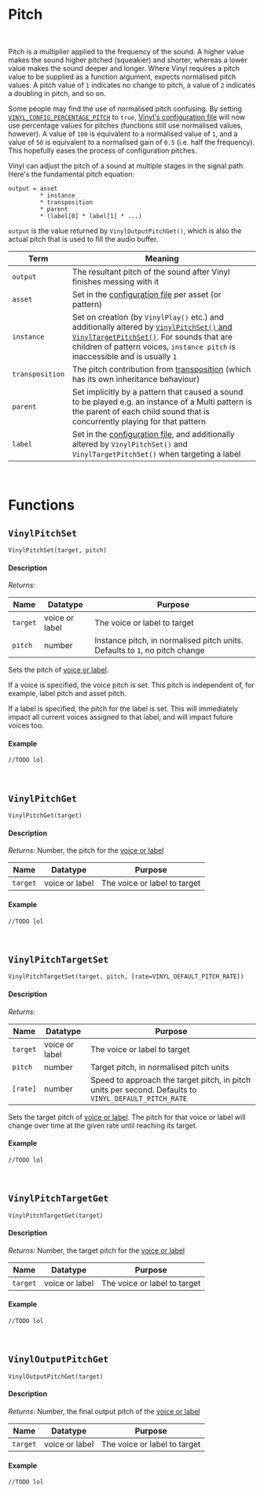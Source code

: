 # Pitch

&nbsp;

Pitch is a multiplier applied to the frequency of the sound. A higher value makes the sound higher pitched (squeakier) and shorter, whereas a lower value makes the sound deeper and longer. Where Vinyl requires a pitch value to be supplied as a function argument, expects normalised pitch values. A pitch value of `1` indicates no change to pitch, a value of `2` indicates a doubling in pitch, and so on.

Some people may find the use of normalised pitch confusing. By setting [`VINYL_CONFIG_PERCENTAGE_PITCH`](Config-Macros) to `true`, [Vinyl's configuration file](Configuration) will now use percentage values for pitches (functions still use normalised values, however). A value of `100` is equivalent to a normalised value of `1`, and a value of `50` is equivalent to a normalised gain of `0.5` (i.e. half the frequency). This hopefully eases the process of configuration pitches.

Vinyl can adjust the pitch of a sound at multiple stages in the signal path. Here's the fundamental pitch equation:

```
output = asset
         * instance
         * transposition
         * parent
         * (label[0] * label[1] * ...)
```

`output` is the value returned by `VinylOutputPitchGet()`, which is also the actual pitch that is used to fill the audio buffer.

|Term           |Meaning                                                                                                                                                                                                                       |
|---------------|------------------------------------------------------------------------------------------------------------------------------------------------------------------------------------------------------------------------------|
|`output`       |The resultant pitch of the sound after Vinyl finishes messing with it                                                                                                                                                         |
|`asset`        |Set in the [configuration file](Configuration) per asset (or pattern)                                                                                                                                                         |
|`instance`     |Set on creation (by `VinylPlay()` etc.) and additionally altered by [`VinylPitchSet()` and `VinylTargetPitchSet()`](Gain). For sounds that are children of pattern voices, `instance pitch` is inaccessible and is usually `1`|
|`transposition`|The pitch contribution from [transposition](Transposition) (which has its own inheritance behaviour)                                                                                                                          |
|`parent`       |Set implicitly by a pattern that caused a sound to be played e.g. an instance of a Multi pattern is the parent of each child sound that is concurrently playing for that pattern                                              |
|`label`        |Set in the [configuration file](Configuration), and additionally altered by `VinylPitchSet()` and `VinylTargetPitchSet()` when targeting a label                                                                              |

&nbsp;

# Functions

## `VinylPitchSet`

`VinylPitchSet(target, pitch)`

<!-- tabs:start -->

#### **Description**

*Returns:*

|Name    |Datatype      |Purpose                                                                    |
|--------|--------------|---------------------------------------------------------------------------|
|`target`|voice or label|The voice or label to target                                               |
|`pitch` |number        |Instance pitch, in normalised pitch units. Defaults to `1`, no pitch change|

Sets the pitch of [voice or label](Terminology).

If a voice is specified, the voice pitch is set. This pitch is independent of, for example, label pitch and asset pitch.

If a label is specified, the pitch for the label is set. This will immediately impact all current voices assigned to that label, and will impact future voices too.

#### **Example**

```gml
//TODO lol
```

<!-- tabs:end -->

&nbsp;

## `VinylPitchGet`

`VinylPitchGet(target)`

<!-- tabs:start -->

#### **Description**

*Returns:* Number, the pitch for the [voice or label](Terminology)

|Name    |Datatype      |Purpose                     |
|--------|--------------|----------------------------|
|`target`|voice or label|The voice or label to target|

#### **Example**

```gml
//TODO lol
```

<!-- tabs:end -->

&nbsp;

## `VinylPitchTargetSet`

`VinylPitchTargetSet(target, pitch, [rate=VINYL_DEFAULT_PITCH_RATE])`

<!-- tabs:start -->

#### **Description**

*Returns:*

|Name    |Datatype      |Purpose                                                                                              |
|--------|--------------|-----------------------------------------------------------------------------------------------------|
|`target`|voice or label|The voice or label to target                                                                         |
|`pitch` |number        |Target pitch, in normalised pitch units                                                              |
|`[rate]`|number        |Speed to approach the target pitch, in pitch units per second. Defaults to `VINYL_DEFAULT_PITCH_RATE`|

Sets the target pitch of [voice or label](Terminology). The pitch for that voice or label will change over time at the given rate until reaching its target.

#### **Example**

```gml
//TODO lol
```

<!-- tabs:end -->

&nbsp;

## `VinylPitchTargetGet`

`VinylPitchTargetGet(target)`

<!-- tabs:start -->

#### **Description**

*Returns:* Number, the target pitch for the [voice or label](Terminology)

|Name    |Datatype      |Purpose                     |
|--------|--------------|----------------------------|
|`target`|voice or label|The voice or label to target|

#### **Example**

```gml
//TODO lol
```

<!-- tabs:end -->

&nbsp;

## `VinylOutputPitchGet`

`VinylOutputPitchGet(target)`

<!-- tabs:start -->

#### **Description**

*Returns:* Number, the final output pitch of the [voice or label](Terminology)

|Name    |Datatype      |Purpose                     |
|--------|--------------|----------------------------|
|`target`|voice or label|The voice or label to target|

#### **Example**

```gml
//TODO lol
```

<!-- tabs:end -->
